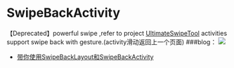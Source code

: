 # SwipeBackActivity
【Deprecated】powerful swipe ,refer to project [UltimateSwipeTool](https://github.com/CameloeAnthony/UltimateSwipeTool)
activities support swipe back with gesture.(activity滑动返回上一个页面)
###blog：
![](http://upload-images.jianshu.io/upload_images/1833901-a97433b5705a34cd.jpg?imageMogr2/auto-orient/strip%7CimageView2/2/w/1240)
+ [带你使用SwipeBackLayout和SwipeBackActivity](http://www.jianshu.com/p/92b884d8471c)
